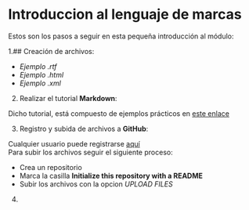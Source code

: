 # Introduccion al lenguaje de marcas

Estos son los pasos a seguir en esta pequeña introducción al módulo:

1.## Creación de archivos:  
 * _Ejemplo .rtf_
 * _Ejemplo .html_
 * _Ejemplo .xml_

2. Realizar el tutorial **Markdown**:

 Dicho tutorial, está compuesto de ejemplos prácticos en [este enlace](http://www.markdowntutorial.com/)
 
3. Registro y subida de archivos a **GitHub**:

 Cualquier usuario puede registrarse [aquí](https://github.com/join)  
 Para subir los archivos seguir el siguiente proceso:
  * Crea un repositorio
  * Marca la casilla **Initialize this repository with a README**
  * Subir los archivos con la opcion _UPLOAD FILES_

4.


